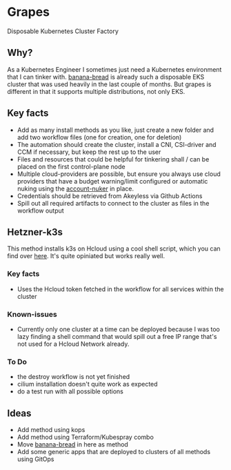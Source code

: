 # Grapes

Disposable Kubernetes Cluster Factory

## Why?

As a Kubernetes Engineer I sometimes just need a Kubernetes environment that I can tinker with. [banana-bread](https://github.com/alleaffengaffen/banana-bread) is already such a disposable EKS cluster that was used heavily in the last couple of months. But grapes is different in that it supports multiple distributions, not only EKS.

## Key facts

- Add as many install methods as you like, just create a new folder and add two workflow files (one for creation, one for deletion)
- The automation should create the cluster, install a CNI, CSI-driver and CCM if necessary, but keep the rest up to the user
- Files and resources that could be helpful for tinkering shall / can be placed on the first control-plane node
- Multiple cloud-providers are possible, but ensure you always use cloud providers that have a budget warning/limit configured or automatic nuking using the [account-nuker](https://github.com/alleaffengaffen/account-nuker) in place.
- Credentials should be retrieved from Akeyless via Github Actions
- Spill out all required artifacts to connect to the cluster as files in the workflow output

## Hetzner-k3s

This method installs k3s on Hcloud using a cool shell script, which you can find over [here](https://github.com/vitobotta/hetzner-k3s). It's quite opiniated but works really well.

### Key facts

- Uses the Hcloud token fetched in the workflow for all services within the cluster

### Known-issues

- Currently only one cluster at a time can be deployed because I was too lazy finding a shell command that would spill out a free IP range that's not used for a Hcloud Network already.

### To Do

- the destroy workflow is not yet finished
- cilium installation doesn't quite work as expected
- do a test run with all possible options

## Ideas

- Add method using kops
- Add method using Terraform/Kubespray combo
- Move [banana-bread](https://github.com/alleaffengaffen/banana-bread) in here as method
- Add some generic apps that are deployed to clusters of all methods using GitOps